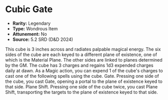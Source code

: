 # Cubic Gate

- **Rarity:** Legendary
- **Type:** Wondrous Item
- **Attunement:** No
- **Source:** 5.2 SRD (D&D 2024)

This cube is 3 inches across and radiates palpable magical energy. The six sides of the cube are each keyed to a different plane of existence, one of which is the Material Plane. The other sides are linked to planes determined by the GM. The cube has 3 charges and regains 1d3 expended charges daily at dawn. As a Magic action, you can expend 1 of the cube's charges to cast one of the following spells using the cube. Gate. Pressing one side of the cube, you cast Gate, opening a portal to the plane of existence keyed to that side. Plane Shift. Pressing one side of the cube twice, you cast Plane Shift, transporting the targets to the plane of existence keyed to that side.
